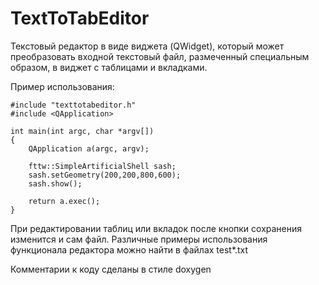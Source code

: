 # TextToTabEditor

Текстовый редактор в виде виджета (QWidget), который может преобразовать входной текстовый файл,
размеченный специальным образом, в виджет с таблицами и вкладками.

Пример использования:

```
#include "texttotabeditor.h"
#include <QApplication>

int main(int argc, char *argv[])
{
	QApplication a(argc, argv);

	fttw::SimpleArtificialShell sash;
	sash.setGeometry(200,200,800,600);
	sash.show();

	return a.exec();
}
```

При редактировании таблиц или вкладок после кнопки сохранения изменится и сам файл.
Различные примеры использования функционала редактора можно найти в файлах test*.txt

Комментарии к коду сделаны в стиле doxygen
